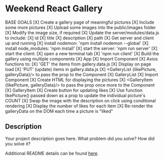 # Weekend React Gallery

BASE GOALS
[X] Create a gallery page of meaningful pictures
    [X] Include some more pictures
        [X] Upload some images into the public/images folder
            [X] Modify the image size, if required
        [X] Update the server/modules/data.js to include:
            [X] id
            [X] title
            [X] description
            [X] path
    [X] Get server and client up and running
        [X] install nodemon: 'npm install nodemon --global'
        [X] install node_modules: 'npm install'
        [X] start the server: 'npm run server'
        [X] start the client:
            [X] open a new terminal tab
            [X] 'npm run client'
[X] Build the gallery using multiple components
    [X] App
        [X] Import Component <GalleryList />
        [X] Axios functions to:
            [X] 'GET' the items from gallery.data.js
                [X] Display on page load
            [X] 'PUT' (update) items in gallery.data.js
        [X] <GalleryList {likePicture, galleryData}/> to pass
            the prop to the Component
    [X] GalleryList
        [X] Import Component <GalleryItem />
        [X] Create HTML for displaying the pictures
        [X] <GalleryItem {likePicture, galleryData}/> to pass
            the prop once more to the Component
    [X] GalleryItem
        [X] Create button for updating likes
        [X] Use function likePicture() passed down as a prop
            to update the individual picture's COUNT
        [X] Swap the image with the description on click using
            conditional rendering
        [X] Display the number of likes for each item
        [X] Re-render the galleryData on the DOM each time a
            picture is "liked"

## Description

Your project description goes here. What problem did you solve? How did you solve it?

Additional README details can be found [here](https://github.com/PrimeAcademy/readme-template/blob/master/README.md).
